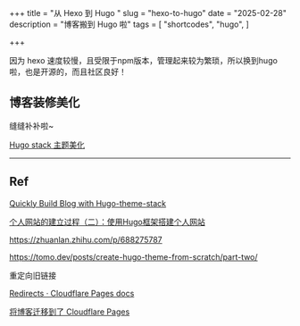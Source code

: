 +++
title = "从 Hexo 到 Hugo "
slug = "hexo-to-hugo"
date = "2025-02-28"
description = "博客搬到 Hugo 啦"
tags = [
    "shortcodes",
    "hugo",
]

+++

因为 hexo 速度较慢，且受限于npm版本，管理起来较为繁琐，所以换到hugo啦，也是开源的，而且社区良好！



## 博客装修美化

缝缝补补啦~

[Hugo stack 主题美化](https://blog.laphel.com/posts/hugo-stack-renovation/)

---

## Ref

[Quickly Build Blog with Hugo-theme-stack](https://liuhouliang.com/en/post/hugo_theme/)

[个人网站的建立过程（二）：使用Hugo框架搭建个人网站](https://jinli.io/p/%E4%B8%AA%E4%BA%BA%E7%BD%91%E7%AB%99%E7%9A%84%E5%BB%BA%E7%AB%8B%E8%BF%87%E7%A8%8B%E4%BA%8C%E4%BD%BF%E7%94%A8hugo%E6%A1%86%E6%9E%B6%E6%90%AD%E5%BB%BA%E4%B8%AA%E4%BA%BA%E7%BD%91%E7%AB%99/)

https://zhuanlan.zhihu.com/p/688275787

https://tomo.dev/posts/create-hugo-theme-from-scratch/part-two/

重定向旧链接

[Redirects · Cloudflare Pages docs](https://developers.cloudflare.com/pages/configuration/redirects/)

[将博客迁移到了 Cloudflare Pages](https://qcrao.com/post/migrate-blog-to-cloudflare-pages/)
